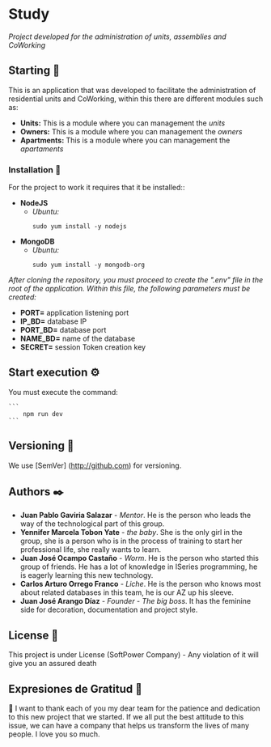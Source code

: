 # Study

_Project developed for the administration of units, assemblies and CoWorking_

## Starting 🚀

This is an application that was developed to facilitate the administration of residential units and CoWorking, within this there are different modules such as:

* **Units:** This is a module where you can management the _units_
* **Owners:** This is a module where you can management the _owners_
* **Apartments:** This is a module where you can management the _apartaments_

### Installation 🔧

For the project to work it requires that it be installed::

* **NodeJS**
	* _Ubuntu:_
		```
		sudo yum install -y nodejs
		```
* **MongoDB**
	* _Ubuntu:_
		```
		sudo yum install -y mongodb-org
		```

_After cloning the repository, you must proceed to create the ".env" file in the root of the application. Within this file, the following parameters must be created:_

* **PORT=** application listening port
* **IP_BD=** database IP
* **PORT_BD=** database port
* **NAME_BD=** name of the database
* **SECRET=** session Token creation key

## Start execution ⚙️

You must execute the command:

	```
		npm run dev
	```

## Versioning 📌

We use [SemVer] (http://github.com) for versioning.

## Authors ✒️

* **Juan Pablo Gaviria Salazar** - *Mentor*. He is the person who leads the way of the technological part of this group.
* **Yennifer Marcela Tobon Yate** - *the baby*. She is the only girl in the group, she is a person who is in the process of training to start her professional life, she really wants to learn.
* **Juan José Ocampo Castaño** - *Worm*. He is the person who started this group of friends. He has a lot of knowledge in ISeries programming, he is eagerly learning this new technology.
* **Carlos Arturo Orrego Franco** - *Liche*. He is the person who knows most about related databases in this team, he is our AZ up his sleeve. 
* **Juan José Arango Díaz** - *Founder - The big boss*. It has the feminine side for decoration, documentation and project style.

## License 📄

This project is under License (SoftPower Company) - Any violation of it will give you an assured death

## Expresiones de Gratitud 🎁

📢 	I want to thank each of you my dear team for the patience and dedication to this new project that we started.
	If we all put the best attitude to this issue, we can have a company that helps us transform the lives of many people.
	I love you so much.